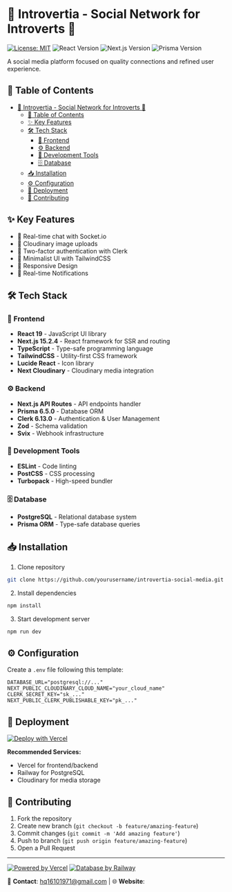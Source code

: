 # 🚀 Introvertia - Social Network for Introverts 🌌

[![License: MIT](https://img.shields.io/badge/License-MIT-blue.svg)](https://opensource.org/licenses/MIT)
![React Version](https://img.shields.io/badge/React-19-61DAFB?logo=react)
![Next.js Version](https://img.shields.io/badge/Next.js-15.2.4-000000?logo=next.js)
![Prisma Version](https://img.shields.io/badge/Prisma-6.5.0-2D3748?logo=prisma)

<!-- ![Introvertia Banner](https://placeholder.co/1920x400.png?text=Introvertia+Social+Media+%E2%80%93+Connect+Deeply+%F0%9F%8C%8D) -->

A social media platform focused on quality connections and refined user experience.

## 📑 Table of Contents
- [🚀 Introvertia - Social Network for Introverts 🌌](#-introvertia---social-network-for-introverts-)
  - [📑 Table of Contents](#-table-of-contents)
  - [✨ Key Features](#-key-features)
  - [🛠 Tech Stack](#-tech-stack)
    - [🎨 Frontend](#-frontend)
    - [⚙️ Backend](#️-backend)
    - [🔧 Development Tools](#-development-tools)
    - [🗄 Database](#-database)
  - [📥 Installation](#-installation)
  - [⚙️ Configuration](#️-configuration)
  - [🚀 Deployment](#-deployment)
  - [🤝 Contributing](#-contributing)

## ✨ Key Features
- 💬 Real-time chat with Socket.io
- 📸 Cloudinary image uploads
- 🔐 Two-factor authentication with Clerk
- 🎨 Minimalist UI with TailwindCSS
- 📱 Responsive Design
- 🔄 Real-time Notifications

## 🛠 Tech Stack

### 🎨 Frontend
- **React 19** - JavaScript UI library
- **Next.js 15.2.4** - React framework for SSR and routing
- **TypeScript** - Type-safe programming language
- **TailwindCSS** - Utility-first CSS framework
- **Lucide React** - Icon library
- **Next Cloudinary** - Cloudinary media integration

### ⚙️ Backend
- **Next.js API Routes** - API endpoints handler
- **Prisma 6.5.0** - Database ORM
- **Clerk 6.13.0** - Authentication & User Management
- **Zod** - Schema validation
- **Svix** - Webhook infrastructure

### 🔧 Development Tools
- **ESLint** - Code linting
- **PostCSS** - CSS processing
- **Turbopack** - High-speed bundler

### 🗄 Database
- **PostgreSQL** - Relational database system
- **Prisma ORM** - Type-safe database queries

## 📥 Installation

1. Clone repository
```bash
git clone https://github.com/yourusername/introvertia-social-media.git
```

2. Install dependencies
```bash
npm install
```

3. Start development server
```bash
npm run dev
```

## ⚙️ Configuration

Create a `.env` file following this template:
```env
DATABASE_URL="postgresql://..."
NEXT_PUBLIC_CLOUDINARY_CLOUD_NAME="your_cloud_name"
CLERK_SECRET_KEY="sk_..."
NEXT_PUBLIC_CLERK_PUBLISHABLE_KEY="pk_..."
```

## 🚀 Deployment

[![Deploy with Vercel](https://vercel.com/button)](https://vercel.com/new)

**Recommended Services:**
- Vercel for frontend/backend
- Railway for PostgreSQL
- Cloudinary for media storage

## 🤝 Contributing
1. Fork the repository
2. Create new branch (`git checkout -b feature/amazing-feature`)
3. Commit changes (`git commit -m 'Add amazing feature'`)
4. Push to branch (`git push origin feature/amazing-feature`)
5. Open a Pull Request

---

[![Powered by Vercel](https://img.shields.io/badge/Powered%20by-Vercel-000000?logo=vercel)](https://vercel.com)
[![Database by Railway](https://img.shields.io/badge/Database%20by-Railway-0B0D0E?logo=railway)](https://railway.app)

📧 **Contact**: hq16101971@gmail.com | 🌐 **Website**: 
